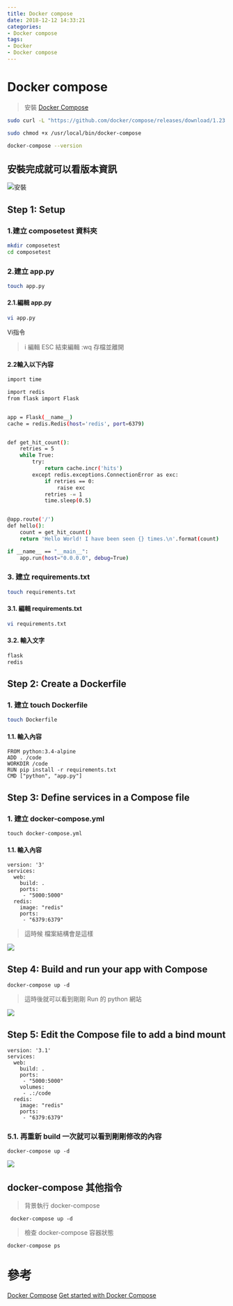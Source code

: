 ```yaml
---
title: Docker compose
date: 2018-12-12 14:33:21
categories:
- Docker compose
tags:
- Docker
- Docker compose
---
```

# Docker compose

> 安裝 [Docker Compose](https://docs.docker.com/compose/install/)

```bash
sudo curl -L "https://github.com/docker/compose/releases/download/1.23.1/docker-compose-$(uname -s)-$(uname -m)" -o /usr/local/bin/docker-compose

sudo chmod +x /usr/local/bin/docker-compose

docker-compose --version
```

## 安裝完成就可以看版本資訊

![安裝](https://i.imgur.com/mwTzUhO.png)

## Step 1: Setup

### 1.建立 composetest 資料夾

```bash
mkdir composetest
cd composetest
```

### 2.建立 app.py

```bash
touch app.py
```

#### 2.1.編輯 app.py

```bash
vi app.py
```

Vi指令
> i 編輯
> ESC 結束編輯
> :wq 存檔並離開

#### 2.2輸入以下內容

```bash
import time

import redis
from flask import Flask


app = Flask(__name__)
cache = redis.Redis(host='redis', port=6379)


def get_hit_count():
    retries = 5
    while True:
        try:
            return cache.incr('hits')
        except redis.exceptions.ConnectionError as exc:
            if retries == 0:
                raise exc
            retries -= 1
            time.sleep(0.5)


@app.route('/')
def hello():
    count = get_hit_count()
    return 'Hello World! I have been seen {} times.\n'.format(count)

if __name__ == "__main__":
    app.run(host="0.0.0.0", debug=True)
```

### 3. 建立 requirements.txt

```bash
touch requirements.txt
```

#### 3.1. 編輯 requirements.txt

```bash
vi requirements.txt
```

#### 3.2. 輸入文字

```bash
flask
redis
```

## Step 2: Create a Dockerfile

### 1. 建立 touch Dockerfile

```bash
touch Dockerfile
```
#### 1.1. 輸入內容

```
FROM python:3.4-alpine
ADD . /code
WORKDIR /code
RUN pip install -r requirements.txt
CMD ["python", "app.py"]
```
## Step 3: Define services in a Compose file

### 1. 建立 docker-compose.yml
```
touch docker-compose.yml
```
#### 1.1. 輸入內容
```
version: '3'
services:
  web:
    build: .
    ports:
     - "5000:5000"
  redis:
    image: "redis"
    ports:
     - "6379:6379"
```

> 這時候 檔案結構會是這樣
> 
![](https://i.imgur.com/mgKu7Wa.png)

## Step 4: Build and run your app with Compose

```
docker-compose up -d
```

>這時後就可以看到剛剛 Run 的 python 網站

![](https://i.imgur.com/ftdICEH.png)


## Step 5: Edit the Compose file to add a bind mount

```
version: '3.1'
services:
  web:
    build: .
    ports:
     - "5000:5000"
    volumes:
     - .:/code
  redis:
    image: "redis"
    ports:
     - "6379:6379"
```
### 5.1. 再重新 build 一次就可以看到剛剛修改的內容

```
docker-compose up -d
```

![](https://i.imgur.com/YT90O9u.png)


## docker-compose 其他指令
> 背景執行 docker-compose
```
 docker-compose up -d
```
> 檢查 docker-compose 容器狀態
 
```
docker-compose ps
```


# 參考

[Docker Compose](https://docs.docker.com/compose/)
[Get started with Docker Compose](https://docs.docker.com/compose/gettingstarted/)